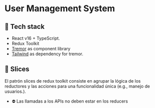 User Management System
=====================

🧰 Tech stack
-------------

- React v16 + TypeScript.
- Redux Toolkit
- [Tremor](https://www.tremor.so/) as component library
- [Tailwind](https://tailwindcss.com/) as dependency for tremor.

🍕 Slices
---------

El patrón slices de redux toolkit consiste en agrupar la lógica de los reductores y las acciones para una funcionalidad única (e.g., manejo de usuarios.).

- ⛔️ Las llamadas a los APIs no deben estar en los reducers